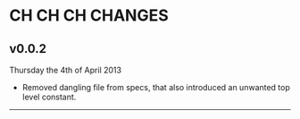 # CH CH CH CHANGES #

## v0.0.2 ##

Thursday the 4th of April 2013

* Removed dangling file from specs, that also introduced an unwanted top level constant.

----
